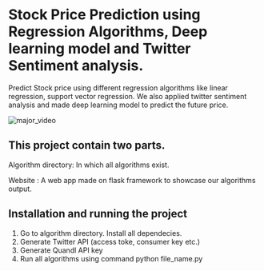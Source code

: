 # Stock Price Prediction using Regression Algorithms, Deep learning model and Twitter Sentiment analysis.
Predict Stock price using different regression algorithms like linear regression, support vector regression. We also applied twitter sentiment analysis and made deep learning model to predict the future price.



![major_video](https://user-images.githubusercontent.com/19190611/42134266-c0b566c0-7d55-11e8-8284-3f213b450509.gif)

## This project contain two parts. 
Algorithm directory: In which all algorithms exist.

Website : A web app made on flask framework to showcase our algorithms output.

## Installation and running the project
1. Go to algorithm directory. Install all dependecies.
2. Generate Twitter API (access toke, consumer key etc.)
3. Generate Quandl API key
4. Run all algorithms using command python file_name.py
